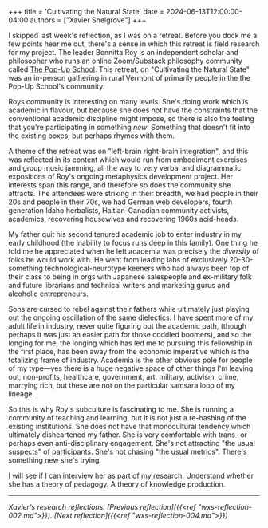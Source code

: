 +++
title = 'Cultivating the Natural State'
date = 2024-06-13T12:00:00-04:00
authors = ["Xavier Snelgrove"]
+++

I skipped last week's reflection, as I was on a retreat. Before you dock me a
few points hear me out, there's a sense in which this retreat is field research
for my project. The leader Bonnitta Roy is an independent scholar and
philosopher who runs an online Zoom/Substack philosophy community called [The
Pop-Up School](https://bonnittaroy.substack.com/). This retreat, on "Cultivating
the Natural State" was an in-person gathering in rural Vermont of primarily
people in the the Pop-Up School's community.

Roys community is interesting on many levels. She's doing work which is academic
in flavour, but because she does not have the constraints that the conventional
academic discipline might impose, so there is also the feeling that you're
participating in something *new*. Something that doesn't fit into the existing
boxes, but perhaps rhymes with them.

A theme of the retreat was on "left-brain right-brain integration", and this was
reflected in its content which would run from embodiment exercises and group
music jamming, all the way to very verbal and diagrammatic expositions of Roy's
ongoing metaphysics development project. Her interests span this range, and
therefore so does the community she attracts. The attendees were striking in
their breadth, we had people in their 20s and people in their 70s, we had German
web developers, fourth generation Idaho herbalists, Haitian-Canadian community
activists, academics, recovering housewives and recovering 1960s acid-heads.

My father quit his second tenured academic job to enter industry in my early
childhood (the inability to focus runs deep in this family). One thing he told
me he appreciated when he left academia was precisely the *diversity* of folks
he would work with. He went from leading labs of exclusively 20-30-something
technological-neurotype keeners who had always been top of their class to being
in orgs with Japanese salespeople and ex-military folk and future librarians and
technical writers and marketing gurus and alcoholic entrepreneurs.

Sons are cursed to rebel against their fathers while ultimately just playing out
the ongoing oscillation of the same dielectics. I have spent more of my adult
life in industry, never quite figuring out the academic path, (though perhaps it
was just an easier path for those coddled boomers), and so the longing for me,
the longing which has led me to pursuing this fellowship in the first place, has
been away from the economic imperative which is the totalizing frame of
industry. Academia is the other obvious pole for people of my type—yes there is
a huge negative space of other things I'm leaving out, non-profits, healthcare,
government, art, military, activism, crime, marrying rich, but these are not on
the particular samsara loop of my lineage.

So this is why Roy's subculture is fascinating to me. She is running a community
of teaching and learning, but it is not just a re-hashing of the existing
institutions. She does not have that monocultural tendency which ultimately
disheartened my father. She is very comfortable with trans- or perhaps even
anti-disciplinary engagement. She's not attracting "the usual suspects" of
participants. She's not chasing "the usual metrics". There's something new she's
trying.

I will see if I can interview her as part of my research. Understand whether she
has a theory of pedagogy. A theory of knowledge production.
***

*Xavier's research reflections. [Previous reflection]({{<ref "wxs-reflection-002.md">}}). [Next reflection]({{<ref "wxs-reflection-004.md">}})*
